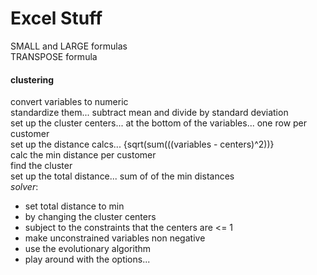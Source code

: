 # Excel Stuff

SMALL and LARGE formulas<br>
TRANSPOSE formula<br>

#### clustering
convert variables to numeric<br>
standardize them... subtract mean and divide by standard deviation<br>
set up the cluster centers... at the bottom of the variables... one row per customer<br>
set up the distance calcs... {sqrt(sum(((variables - centers)^2))}<br>
calc the min distance per customer<br>
find the cluster<br>
set up the total distance... sum of of the min distances<br>
<i>solver</i>:<br>
* set total distance to min
* by changing the cluster centers
* subject to the constraints that the centers are <= 1
* make unconstrained variables non negative
* use the evolutionary algorithm
* play around with the options...

